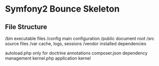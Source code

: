 Symfony2 Bounce Skeleton
========================

File Structure
--------------

/bin        executable files
/config     main configuration
/public     document root 
/src        source files
/var        cache, logs, sessions
/vendor     installed dependencies

autoload.php    only for doctrine annotations
composer.json   dependency management
kernel.php      application kernel